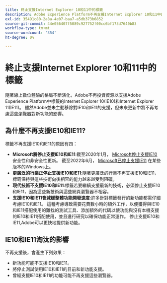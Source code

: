 ```yaml
---
title: 終止支援Internet Explorer 10和11中的標籤
description: Adobe Experience Platform不再支援Internet Explorer 10和11中的標籤。
exl-id: 35491c80-2a8a-4e07-baa7-a5db373b6852
source-git-commit: 44e056407f5089c927752f00cc6bf173d7640b83
workflow-type: tm+mt
source-wordcount: '354'
ht-degree: 0%

---
```


# 終止支援Internet Explorer 10和11中的標籤

隨著線上數位體驗的格局不斷演化，Adobe不再投資資源以支援Adobe Experience Platform中標籤的Internet Explorer 10(IE10)和Internet Explorer 11(IE11)。 雖然Adobe並未主動移除對IE10和IE11的支援，但未來更新中將不再考慮這些瀏覽器對新功能的影響。

## 為什麼不再支援IE10和IE11?

標籤不再支援IE10和IE11的原因有四：

* **Microsoft將停止支援IE10和IE11**:截至2020年1月， [Microsoft停止支援IE10](https://docs.microsoft.com/en-us/lifecycle/announcements/internet-explorer-10-end-of-support) 安全性和非安全性更新。 截至2022年6月， [Microsoft已停止支援IE11](https://docs.microsoft.com/en-us/lifecycle/announcements/internet-explorer-11-end-of-support) 在某些版本的Windows上。
* **更廣泛的行業正停止支援IE10和IE11**:隨著更廣泛的行業不再支援IE10和IE11，標籤保持與這些技術向後相容的能力越來越受到阻礙。
* **現代技術不支援IE10和IE11**:標籤若要繼續支援最新的技術，必須停止支援IE10和IE11，因為這些新技術與這些網頁瀏覽器不相容。
* **支援IE10和IE11會減緩整體功能開發速度**:許多針對標籤發行的新功能都需仔細考慮IE10和IE11。 這種考慮導致需要花費數小時的額外工作，以便獲得與IE10和IE11搭配使用的難找的測試工具、添加額外的代碼以使功能與沒有本機支援的IE10和IE11搭配使用，並且進行研究以確保功能正常運作。 停止支援IE10和IE11,Adobe可以更快地提供新功能。

## IE10和IE11淘汰的影響

不再支援後，會產生下列效果：

* 新功能可能不支援IE10和IE11。
* 將停止測試使用IE10和IE11的目前和新功能支援。
* 曾經支援IE10和IE11的功能可能不再支援這些瀏覽器。
